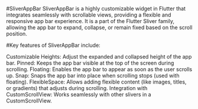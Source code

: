 #SliverAppBar
SliverAppBar is a highly customizable widget in Flutter that integrates seamlessly with scrollable views, providing a flexible and responsive app bar experience. It is a part of the Flutter Sliver family, allowing the app bar to expand, collapse, or remain fixed based on the scroll position.

#Key features of SliverAppBar include:

Customizable Heights: Adjust the expanded and collapsed height of the app bar.
Pinned: Keeps the app bar visible at the top of the screen during scrolling.
Floating: Enables the app bar to appear as soon as the user scrolls up.
Snap: Snaps the app bar into place when scrolling stops (used with floating).
FlexibleSpace: Allows adding flexible content (like images, titles, or gradients) that adjusts during scrolling.
Integration with CustomScrollView: Works seamlessly with other slivers in a CustomScrollView.
